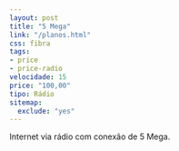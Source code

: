 ```yaml
---
layout: post
title: "5 Mega"
link: "/planos.html"
css: fibra
tags:
- price
- price-radio
velocidade: 15
price: "100,00"
tipo: Rádio
sitemap:
  exclude: "yes"
---
```


Internet via rádio com conexão de 5 Mega.